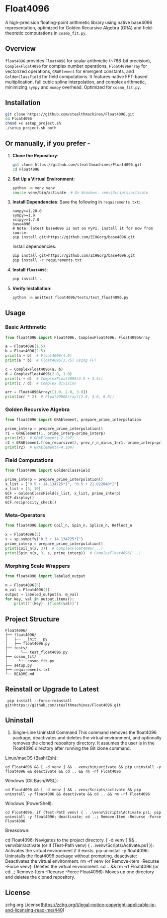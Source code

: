 # Float4096

A high-precision floating-point arithmetic library using native base4096 representation, optimized for Golden Recursive Algebra (GRA) and field-theoretic computations in `cosmo_fit.py`.

## Overview

`float4096` provides `Float4096` for scalar arithmetic (~768-bit precision), `ComplexFloat4096` for complex number operations, `Float4096Array` for vectorized operations, `GRAElement` for emergent constants, and `GoldenClassField` for field computations. It features native FFT-based multiplication, full cubic spline interpolation, and complex arithmetic, minimizing `sympy` and `numpy` overhead. Optimized for `cosmo_fit.py`.

## Installation
```bash
git clone https://github.com/stealthmachines/Float4096.git
cd Float4096
chmod +x setup_project.sh
./setup_project.sh both
```


## Or manually, if you prefer - 

1. **Clone the Repository**:
   ```bash
   git clone https://github.com/stealthmachines/Float4096.git
   cd Float4096
   ```

2. **Set Up a Virtual Environment**:
   ```bash
   python -m venv venv
   source venv/bin/activate  # On Windows: venv\Scripts\activate
   ```

3. **Install Dependencies**:
   Save the following in `requirements.txt`:
   ```text
   numpy>=1.20.0
   sympy>=1.9
   scipy>=1.7.0
   base4096
   # Note: latest base4096 is not on PyPI, install it for now from source:
   pip install git+https://github.com/ZCHGorg/base4096.git
   ```
   Install dependencies:
   ```bash
   pip install git+https://github.com/ZCHGorg/base4096.git
   pip install -r requirements.txt
   ```

4. **Install `float4096`**:
   ```bash
   pip install .
   ```

5. **Verify Installation**:
   ```bash
   python -m unittest float4096/tests/test_float4096.py
   ```

## Usage

### Basic Arithmetic
```python
from float4096 import Float4096, ComplexFloat4096, Float4096Array

a = Float4096(1.5)
b = Float4096(2.5)
print(a + b)  # Float4096(4.0)
print(a * b)  # Float4096(3.75) using FFT

c = ComplexFloat4096(a, b)
d = ComplexFloat4096(2.0, 1.0)
print(c + d)  # ComplexFloat4096(3.5 + 3.5i)
print(c / d)  # Complex division

arr = Float4096Array([1.0, 2.0, 3.0])
print(arr * 2)  # Float4096Array([2.0, 4.0, 6.0])
```

### Golden Recursive Algebra
```python
from float4096 import GRAElement, prepare_prime_interpolation

prime_interp = prepare_prime_interpolation()
r1 = GRAElement(1, prime_interp=prime_interp)
print(r1)  # GRAElement(~2.297)
r2 = GRAElement.from_recursive(2, prev_r_n_minus_1=r1, prime_interp=prime_interp)
print(r2)  # GRAElement(~4.104)
```

### Field Computations
```python
from float4096 import GoldenClassField

prime_interp = prepare_prime_interpolation()
s_list = ["0.5 + 14.134725*I", "0.5 + 21.022040*I"]
x_list = [5, 10]
GCF = GoldenClassField(s_list, x_list, prime_interp)
GCF.display()
GCF.reciprocity_check()
```

### Meta-Operators
```python
from float4096 import Coil_n, Spin_n, Splice_n, Reflect_n

x = Float4096(5)
s = sp.sympify("0.5 + 14.134725*I")
prime_interp = prepare_prime_interpolation()
print(Coil_n(x, 3))  # ComplexFloat4096(...)
print(Spin_n(x, 3, s, prime_interp))  # ComplexFloat4096(...)
```

### Morphing Scale Wrappers
```python
from float4096 import labeled_output

n = Float4096(5)
m_val = Float4096(1)
output = labeled_output(n, m_val)
for key, val in output.items():
    print(f"{key}: {float(val)}")
```

## Project Structure
```
Float4096/
├── float4096/
│   ├── __init__.py
│   ├── float4096.py
├── tests/
│      └── test_float4096.py
├── cosmo_fit/
│     └── cosmo_fit.py
├── setup.py
├── requirements.txt
└── README.md
```

## Reinstall or Upgrade to Latest
```
 pip install --force-reinstall git+https://github.com/stealthmachines/Float4096.git
```

## Uninstall

1. Single-Line Uninstall Command
This command removes the float4096 package, deactivates and deletes the virtual environment, and optionally removes the cloned repository directory. It assumes the user is in the Float4096 directory after running the Git clone command.

Linux/macOS (Bash/Zsh):
```
cd Float4096 && [ -d venv ] && . venv/bin/activate && pip uninstall -y float4096 && deactivate && cd .. && rm -rf Float4096
```
Windows (Git Bash/WSL):
```
cd Float4096 && [ -d venv ] && . venv/Scripts/activate && pip uninstall -y float4096 && deactivate && cd .. && rm -rf Float4096
```
Windows (PowerShell):
```
cd Float4096; if (Test-Path venv) { . .\venv\Scripts\Activate.ps1; pip uninstall -y float4096; deactivate; cd ..; Remove-Item -Recurse -Force Float4096
```

Breakdown:

cd Float4096: Navigates to the project directory.
[ -d venv ] && . venv/bin/activate (or if (Test-Path venv) { . .\venv\Scripts\Activate.ps1 }): Activates the virtual environment if it exists.
pip uninstall -y float4096: Uninstalls the float4096 package without prompting.
deactivate: Deactivates the virtual environment.
rm -rf venv (or Remove-Item -Recurse -Force venv): Deletes the virtual environment.
cd .. && rm -rf Float4096 (or cd ..; Remove-Item -Recurse -Force Float4096): Moves up one directory and deletes the cloned repository.


## License
zchg.org License(https://zchg.org/t/legal-notice-copyright-applicable-ip-and-licensing-read-me/440)
